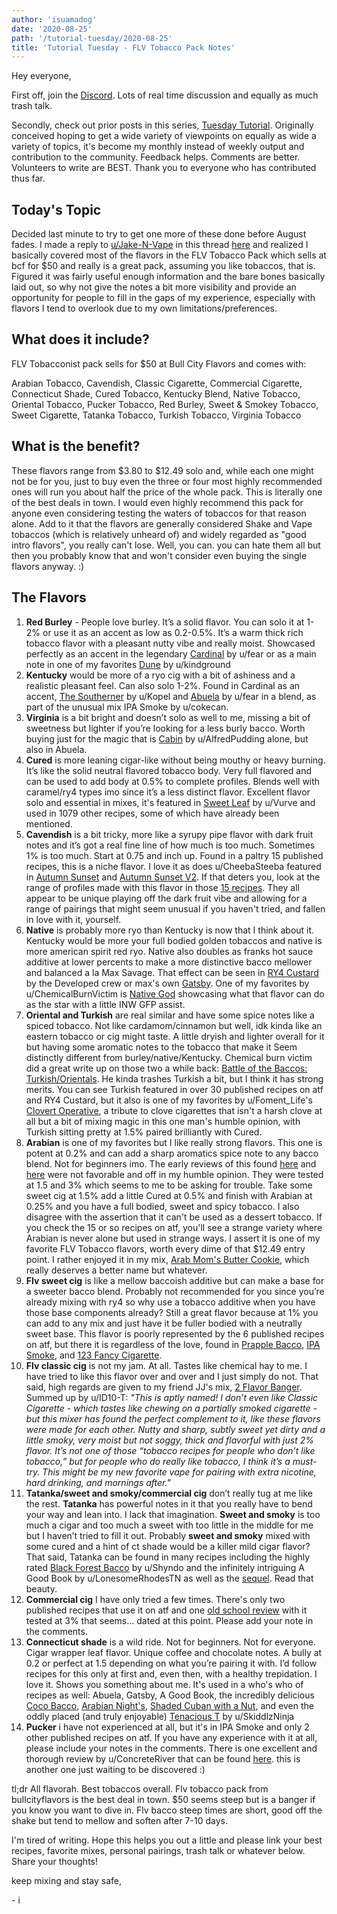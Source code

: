 ```yaml
---
author: 'isuamadog'
date: '2020-08-25'
path: '/tutorial-tuesday/2020-08-25'
title: 'Tutorial Tuesday - FLV Tobacco Pack Notes'
---
```


Hey everyone,

First off, join the [Discord](https://discord.gg/ejuice). Lots of real time discussion and equally as much trash talk.

Secondly, check out prior posts in this series, [Tuesday Tutorial](https://ejoose.org/tutorial-tuesday). Originally conceived hoping to get a wide variety of viewpoints on equally as wide a variety of topics, it's become my monthly instead of weekly output and contribution to the community. Feedback helps. Comments are better. Volunteers to write are BEST. Thank you to everyone who has contributed thus far.

## Today's Topic

Decided last minute to try to get one more of these done before August fades. I made a reply to [u/Jake-N-Vape](https://www.reddit.com/user/Jake-N-Vape/) in this thread [here](https://www.reddit.com/r/DIY_eJuice/comments/ibw264/favorite_tobacco_flavorings/) and realized I basically covered most of the flavors in the FLV Tobacco Pack which sells at bcf for \$50 and really is a great pack, assuming you like tobaccos, that is. Figured it was fairly useful enough information and the bare bones basically laid out, so why not give the notes a bit more visibility and provide an opportunity for people to fill in the gaps of my experience, especially with flavors I tend to overlook due to my own limitations/preferences.

## What does it include?

FLV Tobacconist pack sells for \$50 at Bull City Flavors and comes with:

Arabian Tobacco, Cavendish, Classic Cigarette, Commercial Cigarette, Connecticut Shade, Cured Tobacco, Kentucky Blend, Native Tobacco, Oriental Tobacco, Pucker Tobacco, Red Burley, Sweet & Smokey Tobacco, Sweet Cigarette, Tatanka Tobacco, Turkish Tobacco, Virginia Tobacco

## What is the benefit?

These flavors range from \$3.80 to \$12.49 solo and, while each one might not be for you, just to buy even the three or four most highly recommended ones will run you about half the price of the whole pack. This is literally one of the best deals in town. I would even highly recommend this pack for anyone even considering testing the waters of tobaccos for that reason alone. Add to it that the flavors are generally considered Shake and Vape tobaccos (which is relatively unheard of) and widely regarded as "good intro flavors", you really can't lose. Well, you can. you can hate them all but then you probably know that and won't consider even buying the single flavors anyway. :)

## The Flavors

1. **Red Burley** \- People love burley. It’s a solid flavor. You can solo it at 1-2% or use it as an accent as low as 0.2-0.5%. It’s a warm thick rich tobacco flavor with a pleasant nutty vibe and really moist. Showcased perfectly as an accent in the legendary [Cardinal](https://alltheflavors.com/recipes/24962#cardinal_by_fear) by u/fear or as a main note in one of my favorites [Dune](https://alltheflavors.com/recipes/57961#dune_an_arrakis_remix_by_kindground) by u/kindground
2. **Kentucky** would be more of a ryo cig with a bit of ashiness and a realistic pleasant feel. Can also solo 1-2%. Found in Cardinal as an accent, [The Southerner](https://alltheflavors.com/recipes/58127#southerner_by_kopel) by u/Kopel and [Abuela](https://alltheflavors.com/recipes/47894#abuela_by_fear) by u/fear in a blend, as part of the unusual mix IPA Smoke by u/cokecan.
3. **Virginia** is a bit bright and doesn’t solo as well to me, missing a bit of sweetness but lighter if you’re looking for a less burly bacco. Worth buying just for the magic that is [Cabin](https://alltheflavors.com/recipes/123685#cabin_by_alfredpudding) by u/AlfredPudding alone, but also in Abuela.
4. **Cured** is more leaning cigar-like without being mouthy or heavy burning. It’s like the solid neutral flavored tobacco body. Very full flavored and can be used to add body at 0.5% to complete profiles. Blends well with caramel/ry4 types imo since it’s a less distinct flavor. Excellent flavor solo and essential in mixes, it's featured in [Sweet Leaf](https://alltheflavors.com/recipes/4672#sweet_leaf_by_vurve) by u/Vurve and used in 1079 other recipes, some of which have already been mentioned.
5. **Cavendish** is a bit tricky, more like a syrupy pipe flavor with dark fruit notes and it’s got a real fine line of how much is too much. Sometimes 1% is too much. Start at 0.75 and inch up. Found in a paltry 15 published recipes, this is a niche flavor. I love it as does u/CheebaSteeba featured in [Autumn Sunset](https://alltheflavors.com/recipes/15900#autumn_sunset_by_cheebasteeba) and [Autumn Sunset V2](https://alltheflavors.com/recipes/45250#autumn_sunset_v2_by_cheebasteeba). If that deters you, look at the range of profiles made with this flavor in those [15 recipes](https://alltheflavors.com/flavors/flavorah-cavendish). They all appear to be unique playing off the dark fruit vibe and allowing for a range of pairings that might seem unusual if you haven't tried, and fallen in love with it, yourself.
6. **Native** is probably more ryo than Kentucky is now that I think about it. Kentucky would be more your full bodied golden tobaccos and native is more american spirit red ryo. Native also doubles as franks hot sauce additive at lower percents to make a more distinctive bacco mellower and balanced a la Max Savage. That effect can be seen in [RY4 Custard](https://alltheflavors.com/recipes/134966#ry4_custard_developed_by_developed) by the Developed crew or max's own [Gatsby](https://alltheflavors.com/recipes/100160#gatsby_by_maxsavage). One of my favorites by u/ChemicalBurnVictim is [Native God](https://alltheflavors.com/recipes/54209#native_god_by_chemicalburnvictim) showcasing what that flavor can do as the star with a little INW GFP assist.
7. **Oriental and Turkish** are real similar and have some spice notes like a spiced tobacco. Not like cardamom/cinnamon but well, idk kinda like an eastern tobacco or cig might taste. A little dryish and lighter overall for it but having some aromatic notes to the tobacco that make it Seem distinctly different from burley/native/Kentucky. Chemical burn victim did a great write up on those two a while back: [Battle of the Baccos: Turkish/Orientals](https://www.reddit.com/r/DIY_eJuice/comments/8rfkjf/battle_of_the_baccos_turkishorientals/?utm_source=share&utm_medium=web2x&context=3). He kinda trashes Turkish a bit, but I think it has strong merits. You can see Turkish featured in over 30 published recipes on atf and RY4 Custard, but it also is one of my favorites by u/Foment_Life's [Clovert Operative](https://alltheflavors.com/recipes/164117#clovert_operative_by_foment_life), a tribute to clove cigarettes that isn't a harsh clove at all but a bit of mixing magic in this one man's humble opinion, with Turkish sitting pretty at 1.5% paired brilliantly with Cured.
8. **Arabian** is one of my favorites but I like really strong flavors. This one is potent at 0.2% and can add a sharp aromatics spice note to any bacco blend. Not for beginners imo. The early reviews of this found [here](https://www.reddit.com/r/DIY_eJuice/comments/6mic58/flv_arabian_tobacco/) and [here](https://www.reddit.com/r/DIY_eJuice/comments/6mic58/flv_arabian_tobacco/) were not favorable and off in my humble opinion. They were tested at 1.5 and 3% which seems to me to be asking for trouble. Take some sweet cig at 1.5% add a little Cured at 0.5% and finish with Arabian at 0.25% and you have a full bodied, sweet and spicy tobacco. I also disagree with the assertion that it can't be used as a dessert tobacco. If you check the 15 or so recipes on atf, you'll see a strange variety where Arabian is never alone but used in strange ways. I assert it is one of my favorite FLV Tobacco flavors, worth every dime of that \$12.49 entry point. I rather enjoyed it in my mix, [Arab Mom's Butter Cookie](https://alltheflavors.com/recipes/197505#arab_mom_s_butter_cookie_by_nowar), which really deserves a better name but whatever.
9. **Flv sweet cig** is like a mellow baccoish additive but can make a base for a sweeter bacco blend. Probably not recommended for you since you’re already mixing with ry4 so why use a tobacco additive when you have those base components already? Still a great flavor because at 1% you can add to any mix and just have it be fuller bodied with a neutrally sweet base. This flavor is poorly represented by the 6 published recipes on atf, but there it is regardless of the love, found in [Prapple Bacco](https://alltheflavors.com/recipes/48111#prapple_baco_by_fear), [IPA Smoke](https://alltheflavors.com/recipes/98302#ipa_smoke_by_matthewkocanda), and [123 Fancy Cigarette](https://alltheflavors.com/recipes/80997#1_2_3_fancy_cigarette_by_chemicalburnvictim).
10. **Flv classic cig** is not my jam. At all. Tastes like chemical hay to me. I have tried to like this flavor over and over and I just simply do not. That said, high regards are given to my friend JJ's mix, [2 Flavor Banger](https://alltheflavors.com/recipes/90634#2_flavor_banger_by_jj1977). Summed up by u/ID10-T: _"This is aptly named! I don’t even like Classic Cigarette - which tastes like chewing on a partially smoked cigarette - but this mixer has found the perfect complement to it, like these flavors were made for each other. Nutty and sharp, subtly sweet yet dirty and a little smoky, very moist but not soggy, thick and flavorful with just 2% flavor. It’s not one of those “tobacco recipes for people who don’t like tobacco,” but for people who do really like tobacco, I think it’s a must-try. This might be my new favorite vape for pairing with extra nicotine, hard drinking, and mornings after."_
11. **Tatanka/sweet and smoky/commercial cig** don’t really tug at me like the rest. **Tatanka** has powerful notes in it that you really have to bend your way and lean into. I lack that imagination. **Sweet and smoky** is too much a cigar and too much a sweet with too little in the middle for me but I haven’t tried to fill it out. Probably **sweet and smoky** mixed with some cured and a hint of ct shade would be a killer mild cigar flavor? That said, Tatanka can be found in many recipes including the highly rated [Black Forest Bacco](https://alltheflavors.com/recipes/87014#black_forest_bacco_by_shyndo) by u/Shyndo and the infinitely intriguing A Good Book by u/LonesomeRhodesTN as well as the [sequel](https://alltheflavors.com/recipes/54384). Read that beauty.
12. **Commercial cig** I have only tried a few times. There's only two published recipes that use it on atf and one [old school review](https://www.reddit.com/r/DIY_eJuice/comments/5uvgb7/flv_commercial_cigarette/) with it tested at 3% that seems... dated at this point. Please add your note in the comments.
13. **Connecticut shade** is a wild ride. Not for beginners. Not for everyone. Cigar wrapper leaf flavor. Unique coffee and chocolate notes. A bully at 0.2 or perfect at 1.5 depending on what you’re pairing it with. I’d follow recipes for this only at first and, even then, with a healthy trepidation. I love it. Shows you something about me. It's used in a who's who of recipes as well: Abuela, Gatsby, A Good Book, the incredibly delicious [Coco Bacco](https://alltheflavors.com/recipes/177643#coco_bacco_by_foment_life), [Arabian Night's](https://alltheflavors.com/recipes/86198#arabian_night_s_by_fear), [Shaded Cuban with a Nut](https://alltheflavors.com/recipes/71750#shaded_cuban_with_a_nut_by_jj1977), and even the oddly placed (and truly enjoyable) [Tenacious T](https://alltheflavors.com/recipes/87595#tenacious_t_live_mixing_02_09_by_skiddlzninja) by u/SkiddlzNinja
14. **Pucker** i have not experienced at all, but it's in IPA Smoke and only 2 other published recipes on atf. If you have any experience with it at all, please include your notes in the comments. There is one excellent and thorough review by u/ConcreteRiver that can be found [here](https://www.reddit.com/r/DIY_eJuice/comments/6ztgqk/flv_pucker/). this is another one just waiting to be discovered :)

tl;dr All flavorah. Best tobaccos overall. Flv tobacco pack from bullcityflavors is the best deal in town. \$50 seems steep but is a banger if you know you want to dive in. Flv bacco steep times are short, good off the shake but tend to mellow and soften after 7-10 days.

I'm tired of writing. Hope this helps you out a little and please link your best recipes, favorite mixes, personal pairings, trash talk or whatever below. Share your thoughts!

keep mixing and stay safe,

\- i
